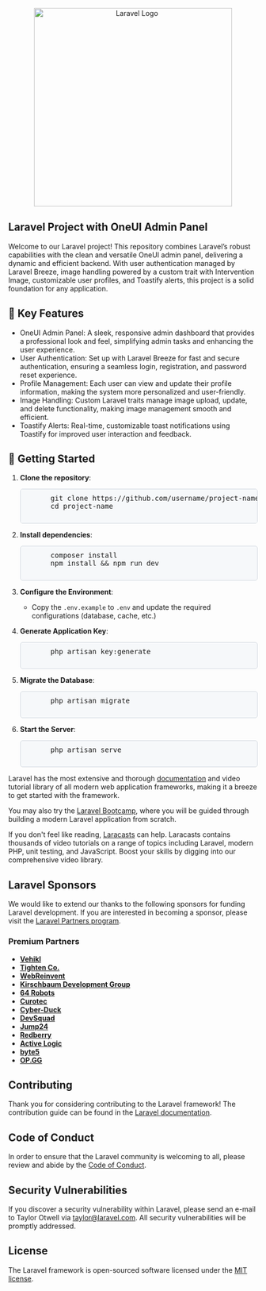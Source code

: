 <p align="center"><a href="https://laravel.com" target="_blank"><img src="https://raw.githubusercontent.com/laravel/art/master/logo-lockup/5%20SVG/2%20CMYK/1%20Full%20Color/laravel-logolockup-cmyk-red.svg" width="400" alt="Laravel Logo"></a></p>


## Laravel Project with OneUI Admin Panel

Welcome to our Laravel project! This repository combines Laravel’s robust capabilities with the clean and versatile OneUI admin panel, delivering a dynamic and efficient backend. With user authentication managed by Laravel Breeze, image handling powered by a custom trait with Intervention Image, customizable user profiles, and Toastify alerts, this project is a solid foundation for any application.

## 🎯 Key Features
- OneUI Admin Panel: A sleek, responsive admin dashboard that provides a professional look and feel, simplifying admin tasks and enhancing the user experience.
- User Authentication: Set up with Laravel Breeze for fast and secure authentication, ensuring a seamless login, registration, and password reset experience.
- Profile Management: Each user can view and update their profile information, making the system more personalized and user-friendly.
- Image Handling: Custom Laravel traits manage image upload, update, and delete functionality, making image management smooth and efficient.
- Toastify Alerts: Real-time, customizable toast notifications using Toastify for improved user interaction and feedback.

## 🚀 Getting Started


<ol>
  <li>
    <p><strong>Clone the repository</strong>:</p>
    <pre style="background-color:#F6F8FA; padding: 10px; border: 1px solid #D0D7DE; border-radius: 5px;">
      git clone https://github.com/username/project-name.git
      cd project-name
    </pre>
  </li>
  <li>
    <p><strong>Install dependencies</strong>:</p>
    <pre style="background-color:#F6F8FA; padding: 10px; border: 1px solid #D0D7DE; border-radius: 5px;">
      composer install
      npm install && npm run dev
    </pre>
  </li>
  <li>
    <p><strong>Configure the Environment</strong>:</p>
    <ul><li>Copy the <code>.env.example</code> to <code>.env</code> and update the required configurations (database, cache, etc.)</li></ul>
  </li>
  <li>
    <p><strong>Generate Application Key</strong>:</p>
    <pre style="background-color:#F6F8FA; padding: 10px; border: 1px solid #D0D7DE; border-radius: 5px;">
      php artisan key:generate
    </pre>
  </li>
  <li>
    <p><strong>Migrate the Database</strong>:</p>
    <pre style="background-color:#F6F8FA; padding: 10px; border: 1px solid #D0D7DE; border-radius: 5px;">
      php artisan migrate
    </pre>
  </li>
  <li>
    <p><strong>Start the Server</strong>:</p>
    <pre style="background-color:#F6F8FA; padding: 10px; border: 1px solid #D0D7DE; border-radius: 5px;">
      php artisan serve
    </pre>
  </li>
</ol>

Laravel has the most extensive and thorough [documentation](https://laravel.com/docs) and video tutorial library of all modern web application frameworks, making it a breeze to get started with the framework.

You may also try the [Laravel Bootcamp](https://bootcamp.laravel.com), where you will be guided through building a modern Laravel application from scratch.

If you don't feel like reading, [Laracasts](https://laracasts.com) can help. Laracasts contains thousands of video tutorials on a range of topics including Laravel, modern PHP, unit testing, and JavaScript. Boost your skills by digging into our comprehensive video library.

## Laravel Sponsors

We would like to extend our thanks to the following sponsors for funding Laravel development. If you are interested in becoming a sponsor, please visit the [Laravel Partners program](https://partners.laravel.com).

### Premium Partners

- **[Vehikl](https://vehikl.com/)**
- **[Tighten Co.](https://tighten.co)**
- **[WebReinvent](https://webreinvent.com/)**
- **[Kirschbaum Development Group](https://kirschbaumdevelopment.com)**
- **[64 Robots](https://64robots.com)**
- **[Curotec](https://www.curotec.com/services/technologies/laravel/)**
- **[Cyber-Duck](https://cyber-duck.co.uk)**
- **[DevSquad](https://devsquad.com/hire-laravel-developers)**
- **[Jump24](https://jump24.co.uk)**
- **[Redberry](https://redberry.international/laravel/)**
- **[Active Logic](https://activelogic.com)**
- **[byte5](https://byte5.de)**
- **[OP.GG](https://op.gg)**

## Contributing

Thank you for considering contributing to the Laravel framework! The contribution guide can be found in the [Laravel documentation](https://laravel.com/docs/contributions).

## Code of Conduct

In order to ensure that the Laravel community is welcoming to all, please review and abide by the [Code of Conduct](https://laravel.com/docs/contributions#code-of-conduct).

## Security Vulnerabilities

If you discover a security vulnerability within Laravel, please send an e-mail to Taylor Otwell via [taylor@laravel.com](mailto:taylor@laravel.com). All security vulnerabilities will be promptly addressed.

## License

The Laravel framework is open-sourced software licensed under the [MIT license](https://opensource.org/licenses/MIT).
